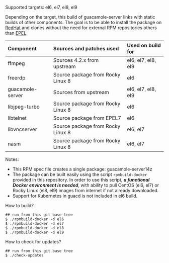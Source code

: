 Supported targets: el6, el7, el8, el9

Depending on the target, this build of guacamole-server links with static builds of other components. The goal is to be able to install the package on [RedHat](https://www.redhat.com/) and clones without the need for external RPM repositories others than [EPEL](https://fedoraproject.org/wiki/EPEL).

| Component           | Sources and patches used            | Used on build for    |
| :-------------------|:------------------------------------|:---------------------|
| ffmpeg              | Sources 4.2.x from upstream         | el6, el7, el8, el9   |
| freerdp             | Source package from Rocky Linux 8   | el6                  |
| guacamole-server    | Sources from upstream               | el6, el7, el8, el9   |
| libjpeg-turbo       | Source package from Rocky Linux 8   | el6                  |
| libtelnet           | Source package from EPEL7           | el6                  |
| libvncserver        | Source package from Rocky Linux 8   | el6, el7             |
| nasm                | Source package from Rocky Linux 8   | el6, el7             |

Notes:
  - This RPM spec file creates a single package: guacamole-server14z
  - The package can be built easily using the script `rpmbuild-docker` provided in this repository. In order to use this script, _**a functional Docker environment is needed**_, with ability to pull CentOS (el6, el7) or Rocky Linux (el8, el9) images from internet if not already downloaded.
  - Support for Kubernetes in guacd is not included in el6 build.

How to build?
```
## run from this git base tree
$ ./rpmbuild-docker -d el6
$ ./rpmbuild-docker -d el7
$ ./rpmbuild-docker -d el8
$ ./rpmbuild-docker -d el9
```

How to check for updates?
```
## run from this git base tree
$ ./check-updates
```
